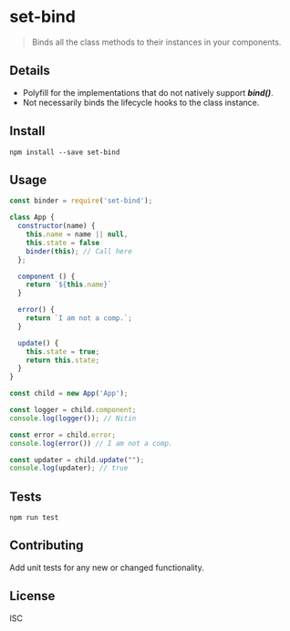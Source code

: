 # set-bind
> Binds all the class methods to their instances in your components.


## Details
* Polyfill for the implementations that do not natively support ***bind()***.
* Not necessarily binds the lifecycle hooks to the class instance.

## Install
```
npm install --save set-bind
```

## Usage
```javascript
const binder = require('set-bind');

class App {
  constructor(name) {
    this.name = name || null,
    this.state = false
    binder(this); // Call here
  };

  component () {
    return `${this.name}`
  }

  error() {
    return `I am not a comp.`;
  }

  update() {
    this.state = true;
    return this.state;
  }
}

const child = new App('App');

const logger = child.component;
console.log(logger()); // Nitin

const error = child.error;
console.log(error()) // I am not a comp.

const updater = child.update("");
console.log(updater); // true
```

## Tests
```
npm run test
```

## Contributing 
Add unit tests for any new or changed functionality.

## License 
ISC

